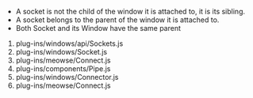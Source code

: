 - A socket is not the child of the window it is attached to, it is its sibling.
- A socket belongs to the parent of the window it is attached to.
- Both Socket and its Window have the same parent

1. plug-ins/windows/api/Sockets.js
2. plug-ins/windows/Socket.js
3. plug-ins/meowse/Connect.js
4. plug-ins/components/Pipe.js
5. plug-ins/windows/Connector.js
6. plug-ins/meowse/Connect.js
